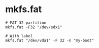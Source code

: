 # mkfs.fat

```shell
# FAT 32 partition
mkfs.fat -F32 "/dev/sdx1"

# With label
mkfs.fat "/dev/vda1" -F 32 -n "my-boot"
```
